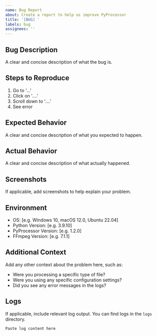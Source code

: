 ```yaml
---
name: Bug Report
about: Create a report to help us improve PyProcessor
title: '[BUG] '
labels: bug
assignees: ''
---
```


## Bug Description
A clear and concise description of what the bug is.

## Steps to Reproduce
1. Go to '...'
2. Click on '....'
3. Scroll down to '....'
4. See error

## Expected Behavior
A clear and concise description of what you expected to happen.

## Actual Behavior
A clear and concise description of what actually happened.

## Screenshots
If applicable, add screenshots to help explain your problem.

## Environment
- OS: [e.g. Windows 10, macOS 12.0, Ubuntu 22.04]
- Python Version: [e.g. 3.9.10]
- PyProcessor Version: [e.g. 1.2.0]
- FFmpeg Version: [e.g. 7.1.1]

## Additional Context
Add any other context about the problem here, such as:
- Were you processing a specific type of file?
- Were you using any specific configuration settings?
- Did you see any error messages in the logs?

## Logs
If applicable, include relevant log output. You can find logs in the `logs` directory.
```
Paste log content here
```
